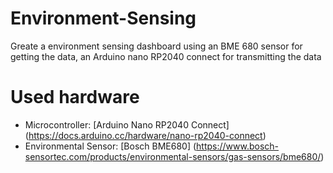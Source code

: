 # Environment-Sensing
Greate a environment sensing dashboard using an BME 680 sensor for getting the data, an Arduino nano RP2040  connect for transmitting the data

# Used hardware
- Microcontroller: [Arduino Nano RP2040 Connect] (https://docs.arduino.cc/hardware/nano-rp2040-connect)
- Environmental Sensor: [Bosch BME680] (https://www.bosch-sensortec.com/products/environmental-sensors/gas-sensors/bme680/)
